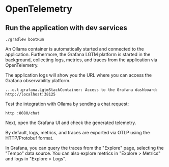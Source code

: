 # OpenTelemetry

## Run the application with dev services

```shell
./gradlew bootRun
```

An Ollama container is automatically started and connected to the application.
Furthermore, the Grafana LGTM platform is started in the background, collecting logs, metrics, and traces from the application via OpenTelemetry.

The application logs will show you the URL where you can access the Grafana observability platform.

```log
...o.t.grafana.LgtmStackContainer: Access to the Grafana dashboard: http://localhost:38125
```

Test the integration with Ollama by sending a chat request:

```shell
http :8080/chat
```

Next, open the Grafana UI and check the generated telemetry.

By default, logs, metrics, and traces are exported via OTLP using the HTTP/Protobuf format.

In Grafana, you can query the traces from the "Explore" page, selecting the "Tempo" data source. You can also explore metrics in "Explore > Metrics" and logs in "Explore > Logs".
